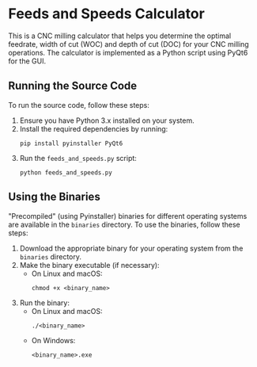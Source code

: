 # Feeds and Speeds Calculator

This is a CNC milling calculator that helps you determine the optimal feedrate, width of cut (WOC) and depth of cut (DOC) for your CNC milling operations. The calculator is implemented as a Python script using PyQt6 for the GUI.

## Running the Source Code

To run the source code, follow these steps:

1. Ensure you have Python 3.x installed on your system.
2. Install the required dependencies by running:
   ```
   pip install pyinstaller PyQt6
   ```
3. Run the `feeds_and_speeds.py` script:
   ```
   python feeds_and_speeds.py
   ```

## Using the Binaries

"Precompiled" (using Pyinstaller) binaries for different operating systems are available in the `binaries` directory. To use the binaries, follow these steps:

1. Download the appropriate binary for your operating system from the `binaries` directory.
2. Make the binary executable (if necessary):
   - On Linux and macOS:
     ```
     chmod +x <binary_name>
     ```
3. Run the binary:
   - On Linux and macOS:
     ```
     ./<binary_name>
     ```
   - On Windows:
     ```
     <binary_name>.exe
     ```

